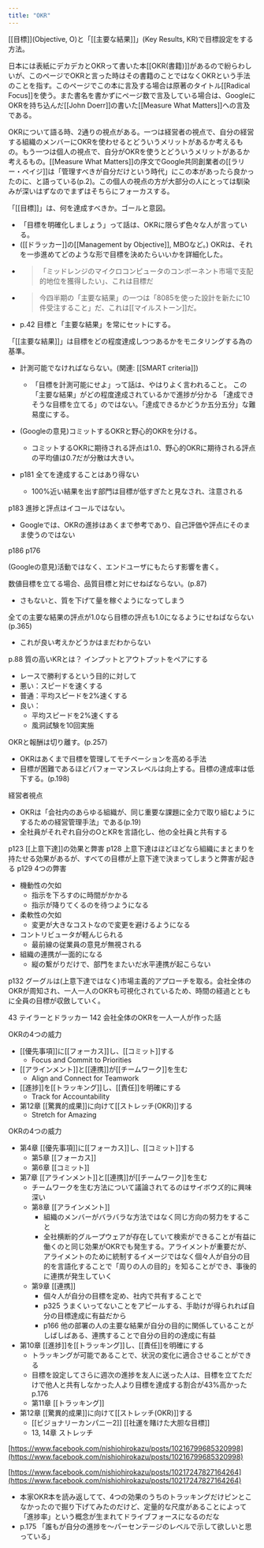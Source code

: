 ```yaml
---
title: "OKR"
---
```


[[目標]](Objective, O)と「[[主要な結果]]」(Key Results, KR)で目標設定をする方法。

日本には表紙にデカデカとOKRって書いた本[[OKR(書籍)]]があるので紛らわしいが、このページでOKRと言った時はその書籍のことではなくOKRという手法のことを指す。このページでこの本に言及する場合は原著のタイトル[[Radical Focus]]を使う。また書名を書かずにページ数で言及している場合は、GoogleにOKRを持ち込んだ[[John Doerr]]の書いた[[Measure What Matters]]への言及である。

OKRについて語る時、2通りの視点がある。一つは経営者の視点で、自分の経営する組織のメンバーにOKRを使わせるとどういうメリットがあるか考えるもの。もう一つは個人の視点で、自分がOKRを使うとどういうメリットがあるか考えるもの。[[Measure What Matters]]の序文でGoogle共同創業者の[[ラリー・ペイジ]]は「管理すべきが自分だけという時代」にこの本があったら良かったのに、と語っている(p.2)。この個人の視点の方が大部分の人にとっては馴染みが深いはずなのでまずはそちらにフォーカスする。

「[[目標]]」は、何を達成すべきか。ゴールと意図。
- 「目標を明確化しましょう」って話は、OKRに限らず色々な人が言っている。
- ([[ドラッカー]]の[[Management by Objective]], MBOなど。)
OKRは、それを一歩進めてどのような形で目標を決めたらいいかを詳細化した。
- > 「ミッドレンジのマイクロコンピュータのコンポーネント市場で支配的地位を獲得したい」、これは目標だ
- > 今四半期の「主要な結果」の一つは「8085を使った設計を新たに10件受注すること」だ、これは[[マイルストーン]]だ。
- p.42
目標と「主要な結果」を常にセットにする。

「[[主要な結果]]」は目標をどの程度達成しつつあるかをモニタリングする為の基準。
- 計測可能でなければならない。(関連: [[SMART criteria]])
    - 「目標を計測可能にせよ」って話は、やはりよく言われること。
この「主要な結果」がどの程度達成されているかで進捗が分かる
「達成できそうな目標を立てる」のではない。「達成できるかどうか五分五分」な難易度にする。
- (Googleの意見)コミットするOKRと野心的OKRを分ける。
    - コミットするOKRに期待される評点は1.0、野心的OKRに期待される評点の平均値は0.7だが分散は大きい。

- p181 全てを達成することはあり得ない
    - 100%近い結果を出す部門は目標が低すぎたと見なされ、注意される


p183 進捗と評点はイコールではない。
- Googleでは、OKRの進捗はあくまで参考であり、自己評価や評点にそのまま使うのではない

p186
p176

(Googleの意見)活動ではなく、エンドユーザにもたらす影響を書く。

数値目標を立てる場合、品質目標と対にせねばならない。(p.87)
- さもないと、質を下げて量を稼ぐようになってしまう

全ての主要な結果の評点が1.0なら目標の評点も1.0になるようにせねばならない(p.365)
- これが良い考えかどうかはまだわからない

p.88 質の高いKRとは？ インプットとアウトプットをペアにする
- レースで勝利するという目的に対して
- 悪い：スピードを速くする
- 普通：平均スピードを2%速くする
- 良い：
    - 平均スピードを2%速くする
    - 風洞試験を10回実施


OKRと報酬は切り離す。(p.257)
- OKRはあくまで目標を管理してモチベーションを高める手法
- 目標が困難であるほどパフォーマンスレベルは向上する。目標の達成率は低下する。(p.198)



経営者視点
- OKRは「会社内のあらゆる組織が、同じ重要な課題に全力で取り組むようにするための経営管理手法」である(p.19)
- 全社員がそれぞれ自分のOとKRを言語化し、他の全社員と共有する

p123 [[上意下達]]の効果と弊害
p128 上意下達はほどほどなら組織にまとまりを持たせる効果があるが、すべての目標が上意下達で決まってしまうと弊害が起きる
p129 4つの弊害
- 機動性の欠如
    - 指示を下ろすのに時間がかかる
    - 指示が降りてくるのを待つようになる
- 柔軟性の欠如
    - 変更が大きなコストなので変更を避けるようになる
- コントリビュータが軽んじられる
    - 最前線の従業員の意見が無視される
- 組織の連携が一面的になる
    - 縦の繋がりだけで、部門をまたいだ水平連携が起こらない

p132 グーグルは(上意下達ではなく)市場主義的アプローチを取る。会社全体のOKRが周知され、一人一人のOKRも可視化されているため、時間の経過とともに全員の目標が収斂していく。

43 テイラーとドラッカー
142 会社全体のOKRを一人一人が作った話

OKRの4つの威力
- [[優先事項]]に[[フォーカス]]し、[[コミット]]する
    - Focus and Commit to Priorities
- [[アラインメント]]と[[連携]]が[[チームワーク]]を生む
    - Align and Connect for Teamwork
- [[進捗]]を[[トラッキング]]し、[[責任]]を明確にする
    - Track for Accountability
- 第12章 [[驚異的成果]]に向けて[[ストレッチ(OKR)]]する
    - Stretch for Amazing

OKRの4つの威力
- 第4章 [[優先事項]]に[[フォーカス]]し、[[コミット]]する
    - 第5章 [[フォーカス]]
    - 第6章 [[コミット]]
- 第7章 [[アラインメント]]と[[連携]]が[[チームワーク]]を生む
    - チームワークを生む方法について議論されてるのはサイボウズ的に興味深い
    - 第8章 [[アラインメント]]
        - 組織のメンバーがバラバラな方法ではなく同じ方向の努力をすること
        - 全社横断的グループウェアが存在していて検索ができることが有益に働くのと同じ効果がOKRでも発生する。アライメントが重要だが、アライメントのために統制するイメージではなく個々人が自分の目的を言語化することで「周りの人の目的」を知ることができ、事後的に連携が発生していく
    - 第9章 [[連携]]
        - 個々人が自分の目標を定め、社内で共有することで
        - p325 うまくいってないことをアピールする、手助けが得られれば自分の目標達成に有益だから
        - p166 他の部署の人の主要な結果が自分の目的に関係していることがしばしばある、連携することで自分の目的の達成に有益
- 第10章 [[進捗]]を[[トラッキング]]し、[[責任]]を明確にする
    - トラッキングが可能であることで、状況の変化に適合させることができる
    - 目標を設定してさらに週次の進捗を友人に送った人は、目標を立てただけで他人と共有しなかった人より目標を達成する割合が43%高かった p.176
    - 第11章 [[トラッキング]]
- 第12章 [[驚異的成果]]に向けて[[ストレッチ(OKR)]]する
    - [[ビジョナリーカンパニー2]] [[社運を賭けた大胆な目標]]
    - 13, 14章 ストレッチ

[https://www.facebook.com/nishiohirokazu/posts/10216799685320998](https://www.facebook.com/nishiohirokazu/posts/10216799685320998)

[https://www.facebook.com/nishiohirokazu/posts/10217247827164264](https://www.facebook.com/nishiohirokazu/posts/10217247827164264)
- 本家OKR本を読み返してて、4つの効果のうちのトラッキングだけピンとこなかったので掘り下げてみたのだけど、定量的な尺度があることによって「進捗率」という概念が生まれてドライブフォースになるのだな
- p.175 「誰もが自分の進捗を〜パーセンテージのレベルで示して欲しいと思っている」
